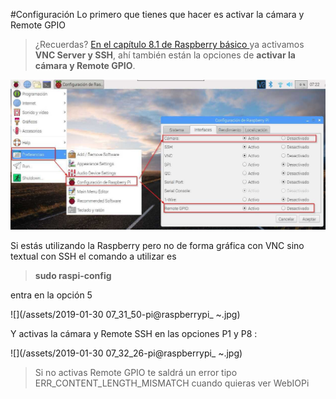 #Configuración
Lo primero que tienes que hacer es activar la cámara y Remote GPIO

>¿Recuerdas? [En el capítulo 8.1 de Raspberry básico ](https://catedu.github.io/raspberry-muy-basico/8-vnc/81-vnc-server.html) ya activamos **VNC Server y SSH**, ahí también están la opciones de **activar la cámara y Remote GPIO**.

![](/assets/configuracionRaspberry.jpg)

Si estás utilizando la Raspberry pero no de forma gráfica con VNC sino textual con SSH el comando a utilizar es 
>**sudo raspi-config**

entra en la opción 5

![](/assets/2019-01-30 07_31_50-pi@raspberrypi_ ~.jpg)

Y activas la cámara y Remote SSH en las opciones P1 y P8 :

![](/assets/2019-01-30 07_32_26-pi@raspberrypi_ ~.jpg)

>Si no activas Remote GPIO te saldrá un error tipo ERR_CONTENT_LENGTH_MISMATCH cuando quieras ver WebIOPi


